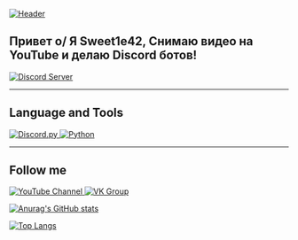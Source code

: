 [![Header](https://github.com/Sweet1e42/Sweet1e42/blob/main/Assets/VK.png)](https://discord.gg/CWsuHRadJX)

## Привет o/ Я Sweet1e42, Снимаю видео на YouTube и делаю Discord ботов!

<a href="https://discord.gg/CWsuHRadJX">
   <img src="https://discordapp.com/api/guilds/793509592378114078/widget.png?style=banner2" alt="Discord Server">
</a>

---
## Language and Tools
<a href="https://github.com/Rapptz/discord.py">
   <img src="https://img.shields.io/badge/DISCORD.PY-1.7.3-3296ff?style=for-the-badge&logo=discord&logoColor=FFFFFF" alt="Discord.py">
</a>
<a href="https://www.python.org/">
   <img src="https://img.shields.io/badge/PYTHON-3.9.1-3296ff?style=for-the-badge&logo=python&logoColor=FFFFFF" alt="Python">
</a>

---
## Follow me
<a href="https://www.youtube.com/channel/UC2Ic2J17SP4jJkFxuMLy4qQ">
   <img src="https://img.shields.io/badge/YouTube-Channel-ff0000?style=for-the-badge&logo=YouTube&logoColor=ff0000" alt="YouTube Channel">
</a>
<a href="https://vk.com/sweet1e42dev">
   <img src="https://img.shields.io/badge/VK-Group-0064ff?style=for-the-badge&logo=Vk&logoColor=0064ff" alt="VK Group">
</a>

<!-- Карточки xd -->
[![Anurag's GitHub stats](https://github-readme-stats.vercel.app/api?username=Sweet1e42&show_icons=true&theme=tokyonight&title_color=3296ff&icon_color=3296ff)](https://github.com/Sweet1e42)

[![Top Langs](https://github-readme-stats.vercel.app/api/top-langs/?username=Sweet1e42&langs_count=4)](https://github.com/Sweet1e42)
